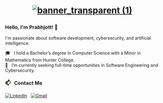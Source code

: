 # <a href="https://prabhjottsk.github.io/Portfolio-Website/"><p align="center">![banner_transparent (1)](https://user-images.githubusercontent.com/92236900/219883043-0ff10556-763d-4c19-a0e5-39dd7e53476a.png)</p></a>

### Hello, I'm Prabhjott! 👋

I'm passionate about software development, cybersecurity, and artificial intelligence. 

🎓 &nbsp; I hold a Bachelor’s degree in Computer Science with a Minor in Mathematics from Hunter College. \
🤝 &nbsp; I’m currently seeking full-time opportunities in Software Engineering and Cybersecurity.

### 📫 &nbsp; Contact Me

<a href="https://www.linkedin.com/in/prabhjottsk/"><img alt="LinkedIn" src="https://img.shields.io/badge/LinkedIn-0077B5?style=for-the-badge&logo=linkedin&logoColor=white"/></a> &nbsp;
<a href="mailto:prabhjottsk@gmail.com"><img alt="Gmail" src="https://img.shields.io/badge/Gmail-D14836?style=for-the-badge&logo=gmail&logoColor=white" /></a> &nbsp;
